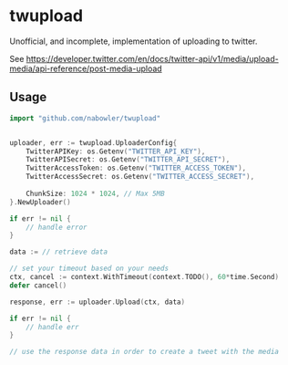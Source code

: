 # twupload

Unofficial, and incomplete, implementation of uploading to twitter.

See https://developer.twitter.com/en/docs/twitter-api/v1/media/upload-media/api-reference/post-media-upload

## Usage

```go
import "github.com/nabowler/twupload"


uploader, err := twupload.UploaderConfig{
    TwitterAPIKey: os.Getenv("TWITTER_API_KEY"),
    TwitterAPISecret: os.Getenv("TWITTER_API_SECRET"),
    TwitterAccessToken: os.Getenv("TWITTER_ACCESS_TOKEN"),
    TwitterAccessSecret: os.Getenv("TWITTER_ACCESS_SECRET"),
    
    ChunkSize: 1024 * 1024, // Max 5MB
}.NewUploader()

if err != nil {
    // handle error
}

data := // retrieve data

// set your timeout based on your needs
ctx, cancel := context.WithTimeout(context.TODO(), 60*time.Second)
defer cancel()

response, err := uploader.Upload(ctx, data)

if err != nil {
    // handle err
}

// use the response data in order to create a tweet with the media
```